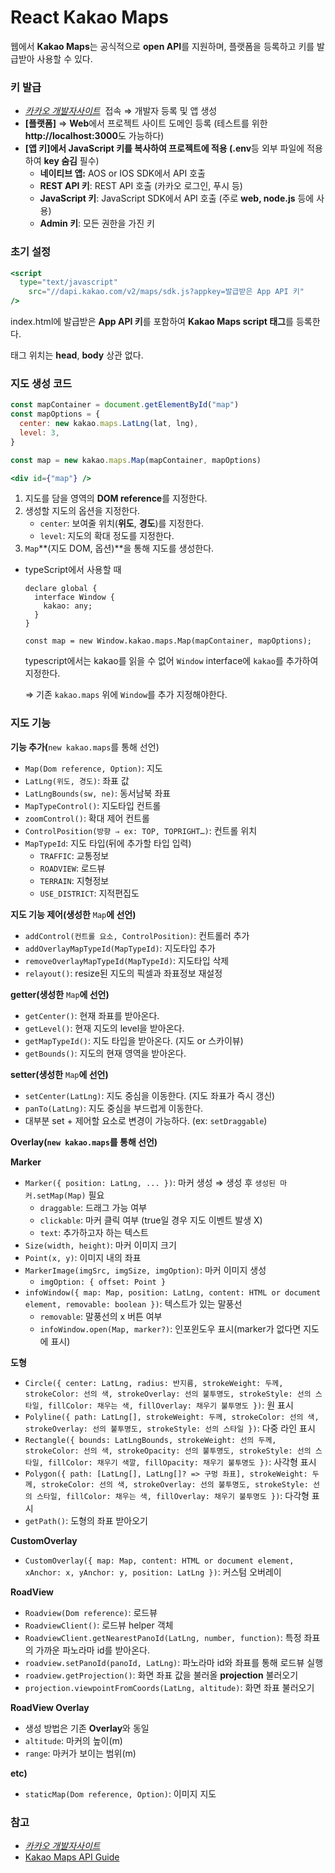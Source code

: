 # React Kakao Maps

웹에서 **Kakao Maps**는 공식적으로 **open API**를 지원하며, 플랫폼을 등록하고 키를 발급받아 사용할 수 있다.

### **키 발급**

- [*카카오 개발자사이트*](https://developers.kakao.com/)  접속 ⇒ 개발자 등록 및 앱 생성
- **[플랫폼]** ⇒ **Web**에서 프로젝트 사이트 도메인 등록 (테스트를 위한 **http://localhost:3000**도 가능하다)
- **[앱 키]**에서 **JavaScript 키**를 복사하여 프로젝트에 적용 (**.env**등 외부 파일에 적용하여 **key 숨김** 필수)
    - **네이티브 앱:** AOS or IOS SDK에서 API 호출
    - **REST API 키**: REST API 호출 (카카오 로그인, 푸시 등)
    - **JavaScript 키**: JavaScript SDK에서 API 호출 (주로 **web, node.js** 등에 사용)
    - **Admin 키**: 모든 권한을 가진 키

### 초기 설정

```jsx
<script 
  type="text/javascript"
	src="//dapi.kakao.com/v2/maps/sdk.js?appkey=발급받은 App API 키" 
/>
```

index.html에 발급받은 **App API 키**를 포함하여 **Kakao Maps script 태그**를 등록한다.

태그 위치는 **head**, **body** 상관 없다.

### 지도 생성 코드

```jsx
const mapContainer = document.getElementById("map")
const mapOptions = {
  center: new kakao.maps.LatLng(lat, lng),
  level: 3,
}

const map = new kakao.maps.Map(mapContainer, mapOptions)

<div id={"map"} />
```

1. 지도를 담을 영역의 **DOM reference**를 지정한다.
2. 생성할 지도의 옵션을 지정한다.
    - `center`: 보여줄 위치(**위도**, **경도**)를 지정한다.
    - `level`: 지도의 확대 정도를 지정한다.
3. `Map`**(지도 DOM, 옵션)**을 통해 지도를 생성한다.

- typeScript에서 사용할 때
    
    ```tsx
    declare global {
      interface Window {
        kakao: any;
      }
    }
    
    const map = new Window.kakao.maps.Map(mapContainer, mapOptions);
    ```
    
    typescript에서는 kakao를 읽을 수 없어 `Window` interface에 `kakao`를 추가하여 지정한다.
    
    ⇒ 기존 `kakao.maps` 위에 `Window`를 추가 지정해야한다.
    

### 지도 기능

**기능 추가(**`new kakao.maps`를 통해 선언)

- `Map(Dom reference, Option)`: 지도
- `LatLng(위도, 경도)`: 좌표 값
- `LatLngBounds(sw, ne)`: 동서남북 좌표
- `MapTypeControl()`: 지도타입 컨트롤
- `zoomControl()`: 확대 제어 컨트롤
- `ControlPosition(방향 ⇒ ex: TOP, TOPRIGHT…)`: 컨트롤 위치
- `MapTypeId`: 지도 타입(뒤에 추가할 타입 입력)
    - `TRAFFIC`: 교통정보
    - `ROADVIEW`: 로드뷰
    - `TERRAIN`: 지형정보
    - `USE_DISTRICT`: 지적편집도

**지도 기능 제어(생성한** `Map`**에 선언)**

- `addControl(컨트롤 요소, ControlPosition)`: 컨트롤러 추가
- `addOverlayMapTypeId(MapTypeId)`: 지도타입 추가
- `removeOverlayMapTypeId(MapTypeId)`: 지도타입 삭제
- `relayout()`: resize된 지도의 픽셀과 좌표정보 재설정

**getter(생성한** `Map`**에 선언)**

- `getCenter()`: 현재 좌표를 받아온다.
- `getLevel()`: 현재 지도의 level을 받아온다.
- `getMapTypeId()`: 지도 타입을 받아온다. (지도 or 스카이뷰)
- `getBounds()`: 지도의 현재 영역을 받아온다.

**setter(생성한** `Map`**에 선언)**

- `setCenter(LatLng)`: 지도 중심을 이동한다. (지도 좌표가 즉시 갱신)
- `panTo(LatLng)`: 지도 중심을 부드럽게 이동한다.
- 대부분 set + 제어할 요소로 변경이 가능하다. (ex: `setDraggable`)

**Overlay(`new kakao.maps`를 통해 선언)**

**Marker**

- `Marker({ position: LatLng, ... })`: 마커 생성 ⇒ 생성 후 `생성된 마커.setMap(Map)` 필요
    - `draggable`: 드래그 가능 여부
    - `clickable`: 마커 클릭 여부 (true일 경우 지도 이벤트 발생 X)
    - `text`: 추가하고자 하는 텍스트
- `Size(width, height)`: 마커 이미지 크기
- `Point(x, y)`: 이미지 내의 좌표
- `MarkerImage(imgSrc, imgSize, imgOption)`: 마커 이미지 생성
    - `imgOption: { offset: Point }`
- `infoWindow({ map: Map, position: LatLng, content: HTML or document element, removable: boolean })`: 텍스트가 있는 말풍선
    - `removable`: 말풍선의 x 버튼 여부
    - `infoWindow.open(Map, marker?)`: 인포윈도우 표시(marker가 없다면 지도에 표시)

**도형**

- `Circle({ center: LatLng, radius: 반지름, strokeWeight: 두께, strokeColor: 선의 색, strokeOverlay: 선의 불투명도, strokeStyle: 선의 스타일, fillColor: 채우는 색, fillOverlay: 채우기 불투명도 })`: 원 표시
- `Polyline({ path: LatLng[], strokeWeight: 두께, strokeColor: 선의 색, strokeOverlay: 선의 불투명도, strokeStyle: 선의 스타일 })`: 다중 라인 표시
- `Rectangle({ bounds: LatLngBounds, strokeWeight: 선의 두께, strokeColor: 선의 색, strokeOpacity: 선의 불투명도, strokeStyle: 선의 스타일, fillColor: 채우기 색깔, fillOpacity: 채우기 불투명도 })`: 사각형 표시
- `Polygon({ path: [LatLng[], LatLng[]? => 구멍 좌표], strokeWeight: 두께, strokeColor: 선의 색, strokeOverlay: 선의 불투명도, strokeStyle: 선의 스타일, fillColor: 채우는 색, fillOverlay: 채우기 불투명도 })`: 다각형 표시
- `getPath()`: 도형의 좌표 받아오기

**CustomOverlay**

- `CustomOverlay({ map: Map, content: HTML or document element,  xAnchor: x, yAnchor: y, position: LatLng })`: 커스텀 오버레이

**RoadView**

- `Roadview(Dom reference)`: 로드뷰
- `RoadviewClient()`: 로드뷰 helper 객체
- `RoadviewClient.getNearestPanoId(LatLng, number, function)`: 특정 좌표의 가까운 파노라마 id를 받아온다.
- `roadview.setPanoId(panoId, LatLng)`:  파노라마 id와 좌표를 통해 로드뷰 실행
- `roadview.getProjection()`: 화면 좌표 값을 불러올 **projection** 불러오기
- `projection.viewpointFromCoords(LatLng, altitude)`: 화면 좌표 불러오기

**RoadView Overlay**

- 생성 방법은 기존 **Overlay**와 동일
- `altitude`: 마커의 높이(m)
- `range`: 마커가 보이는 범위(m)

**etc)**

- `staticMap(Dom reference, Option)`: 이미지 지도

### 참고

- [*카카오 개발자사이트*](https://developers.kakao.com/)
- [Kakao Maps API Guide](https://apis.map.kakao.com/web/guide/)